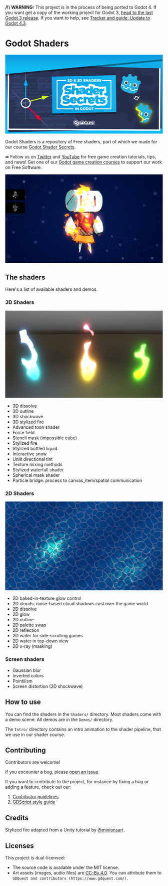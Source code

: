 **/!\ WARNING:** This project is in the process of being ported to Godot 4. If you want get a copy of the working project for Godot 3, [head to the last Godot 3 release](https://github.com/gdquest-demos/godot-shaders/releases/tag/1.0.0). If you want to help, see [Tracker and guide: Update to Godot 4.3](https://github.com/gdquest-demos/godot-shaders/issues/53).

# Godot Shaders

![project banner](./img/banner-shader-secrets.png)

Godot Shaders is a repository of Free shaders, part of which we made for our course [Godot Shader Secrets](https://gdquest.mavenseed.com/courses/godot-shader-secrets).

➡ Follow us on [Twitter](https://twitter.com/NathanGDQuest) and [YouTube](https://www.youtube.com/c/gdquest/) for free game creation tutorials, tips, and news! Get one of our [Godot game creation courses](https://gdquest.mavenseed.com/) to support our work on Free Software.

![2D dissolve shader, showing a character burning](./img/robi-in-flames.png)

## The shaders

Here's a list of available shaders and demos.

### 3D Shaders

![Stylized fire shader](img/stylized-fire.png)

- 3D dissolve
- 3D outline
- 3D shockwave
- 3D stylized fire
- Advanced toon shader
- Force field
- Stencil mask (impossible cube)
- Stylized fire
- Stylized bottled liquid
- Interactive snow
- Unlit directional tint
- Texture mixing methods
- Stylized waterfall shader
- Spherical mask shader
- Particle bridge: process to canvas_item/spatial communication

### 2D Shaders

![2D water shader with light support](./img/water2d.png)

- 2D baked-in-texture glow control
- 2D clouds: noise-based cloud shadows cast over the game world
- 2D dissolve
- 2D glow
- 2D outline
- 2D palette swap
- 2D reflection
- 2D water for side-scrolling games
- 2D water in top-down view
- 2D x-ray (masking)

### Screen shaders

- Gaussian blur
- Inverted colors
- Pointilism
- Screen distortion (2D shockwave)

## How to use

You can find the shaders in the `Shaders/` directory. Most shaders come with a demo scene. All demos are in the `Demos/` directory.

The `Intro/` directory contains an intro animation to the shader pipeline, that we use in our shader course.

## Contributing

Contributors are welcome!

If you encounter a bug, please [open an issue](https://github.com/GDQuest/godot-game-harvester/issues/new).

If you want to contribute to the project, for instance by fixing a bug or adding a feature, check out our:

1. [Contributor guidelines](https://www.gdquest.com/docs/guidelines/contributing-to/gdquest-projects/).
1. [GDScript style guide](https://www.gdquest.com/docs/guidelines/best-practices/godot-gdscript/)

## Credits

Stylized fire adapted from a Unity tutorial by [@minionsart](https://twitter.com/minionsart/).

## Licenses

This project is dual-licensed:

- The source code is available under the MIT license.
- Art assets (images, audio files) are [CC-By 4.0](https://creativecommons.org/licenses/by/4.0/). You can attribute them to `GDQuest and contributors (https://www.gdquest.com/)`.
